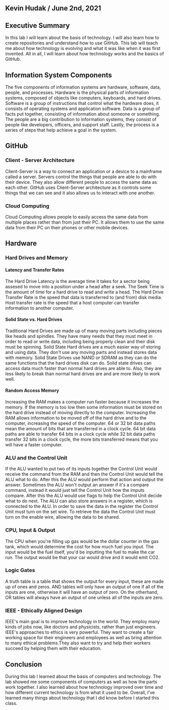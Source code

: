 ## Kevin Hudak / June 2nd, 2021

## Executive Summary
In this lab I will learn about the basis of technology. I will also learn how to create repositories and understand how to use GitHub. This lab will teach me about how technology is evolving and what it was like when it was first invented. All in all, I will learn about how technology works and the basics of GitHub. 

## Information System Components
The five components of information systems are hardware, software, data, people, and processes. Hardware is the physical parts of information systems, composed of objects like computers, keyboards, and hard drives. Software is a group of instructions that control what the hardware does, it consists of operating systems and application software. Data is a group of facts put together, consisting of information about someone or something. The people are a big contribution to information systems, they consist of people like developers, officers, and support staff. Lastly, the process is a series of steps that help achieve a goal in the system.
## GitHub
### Client - Server Architecture
Client-Server is a way to connect an application or a device to a mainframe called a server. Servers control the things that people are able to do with their device. They also allow different people to access the same data as each other. GitHub uses Client-Server architecture as it controls some things that we can see and it also allows us to interact with one another.
### Cloud Computing
Cloud Computing allows people to easily access the same data from multiple places rather than from just their PC. It allows them to use the same data from their PC on their phones or other mobile devices.
## Hardware
### Hard Drives and Memory
#### Latency and Transfer Rates
The Hard Drive Latency is the average time it takes for a sector being assesed to move into a position under a head after a seek. The Seek Time is the amount of time for a hard drive to read and write a head. The Hard Drive Transfer Rate is the speed that data is transferred to (and from) disk media. Host transfer rate is the speed that a host computer can transfer information to another computer.
#### Solid State vs. Hard Drives
Traditional Hard Drives are made up of many moving parts including pieces like heads and spindles. They have many needs that they must meet in order to read or write data, including being properly clean and their disk must be spinning. Solid State Hard drives are a much easier way of storing and using data. They don't use any moving parts and instead stores data with memory. Solid State Drives use NAND or SDRAM as they can do the same functions that the hard drives disk can do. Solid state drives can access data much faster than normal hard drives are able to. Also, they are less likely to break than normal hard drives are and are more likely to work well.
#### Random Access Memory
Increasing the RAM makes a computer run faster because it increases the memory. If the memory is too low then some information must be stored on the hard drive instead of moving directly to the computer. Increasing the RAM allows information to be moved off of the hard drive and to the computer, increasing the speed of the computer. 64 or 32 bit data paths mean the amount of bits that are transferred in a clock cycle. 64 bit data paths are able to transfer 64 bits in a clock cycle while 32 bit data paths transfer 32 bits in a clock cycle, the more bits transferred means that you will have a faster computer.
### ALU and the Control Unit
If the ALU wanted to put two of its inputs together the Control Unit would receive the command from the RAM and then the Control Unit would tell the ALU what to do. After this the ALU would perform that action and output the answer. Sometimes the ALU won't output an answer if it's a compare command, instead it would just tell the Control Unit how the imputs compare. After this the ALU would use flags to help the Control Unit decide what to do next. The ALU can also store answers in a register, which is connected to the ALU. In order to save the data in the register the Control Unit must turn on the set wire. To retrieve the data the Control Unit must turn on the enable wire, allowing the data to be shared.
### CPU, Input & Output
The CPU when you're filling up gas would be the dollar counter in the gas tank, which would determine the cost for how much fuel you input. The input would be the fuel itself, you'd be inputting the fuel to make the car run. The output would be that your car would drive and it would emit CO2.
### Logic Gates 
A truth table is a table that shows the output for every input, these are made up of ones and zeros. AND tables will only have an output of one if all of the inputs are one, otherwise it will have an output of zero. On the otherhand, OR tables will always have an output of one unless all of the inputs are zero.
### IEEE - Ethically Aligned Design
IEEE's main goal is to improve technology in the world. They employ many kinds of jobs now, like doctors and physicists, rather than just engineers. IEEE's approaches to ethics is very powerful. They want to create a fair working space for their engineers and employees as well as bring attention to many ethical problems.They also want to try and help their workers succeed by helping them with their education.
## Conclusion
During this lab I learned about the basis of computers and technology. The lab showed me some components of computers as well as how the parts work together. I also learned about how technology improved over time and how different current technology is from what it used to be. Overall, I've learned many things about technology that I did know before I started this class.
